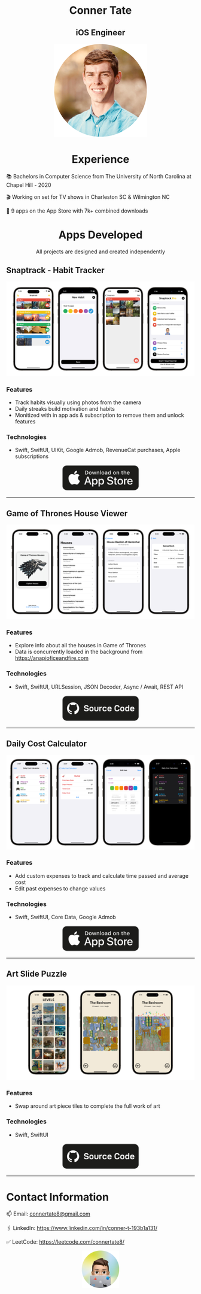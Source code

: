 <h1 align="center">
  Conner Tate
</h1>
<h2 align="center">
  iOS Engineer
</h2>

<p align="center">
  <img src="headshot.png" alt="Image" width="250" height="250">
</p>

<h1 align="center">
Experience
</h1>

📚 Bachelors in Computer Science from The University of North Carolina at Chapel Hill - 2020

🎬 Working on set for TV shows in Charleston SC & Wilmington NC

📱 9 apps on the App Store with 7k+ combined downloads


<h1 align="center">
Apps Developed
</h1>

<p align="center">
  All projects are designed and created independently
</p>

## Snaptrack - Habit Tracker 

<p align="center">
  <img src="snaptrackTransparent.png" style="max-width: 100%; height: auto;">
</p>

### Features
- Track habits visually using photos from the camera
- Daily streaks build motivation and habits
- Monitized with in app ads & subscription to remove them and unlock features

### Technologies 
- Swift, SwiftUI, UIKit, Google Admob, RevenueCat purchases, Apple subscriptions

<p align="center">
  <a href="https://apps.apple.com/us/app/snaptrack-habit-tracker/id1659707919">
    <img src="appStoreLink.png" alt="Image" width="210" height="70" style="border-radius:20px;">
  </a>
</p>


***


## Game of Thrones House Viewer 

<p align="center">
  <img src="transparentGOT.png" style="max-width: 100%; height: auto;">
</p>

### Features
- Explore info about all the houses in Game of Thrones 
- Data is concurrently loaded in the background from https://anapioficeandfire.com

### Technologies 
- Swift, SwiftUI, URLSession, JSON Decoder, Async / Await, REST API

<p align="center">
  <a href="https://github.com/connertate/Game-of-Thrones-Houses">
    <img src="sourceCode.png" alt="Image" width="210" height="70" style="border-radius:20px;">
  </a>
</p>


***


## Daily Cost Calculator 

<p align="center">
  <img src="dailyCostTransparent.png" style="max-width: 100%; height: auto;">
</p>

### Features
- Add custom expenses to track and calculate time passed and average cost
- Edit past expenses to change values

### Technologies 
- Swift, SwiftUI, Core Data, Google Admob

<p align="center">
  <a href="https://apps.apple.com/us/app/daily-cost-calculator/id6443849658">
    <img src="appStoreLink.png" alt="Image" width="210" height="70" style="border-radius:20px;">
  </a>
</p>


***


## Art Slide Puzzle 

<p align="center">
  <img src="artPuzzle.png" style="max-width: 100%; height: auto;">
</p>

### Features
- Swap around art piece tiles to complete the full work of art

### Technologies 
- Swift, SwiftUI

<p align="center">
  <a href="https://github.com/connertate/iOSArtPuzzle">
    <img src="sourceCode.png" alt="Image" width="210" height="70" style="border-radius:20px;">
  </a>
</p>


***


# Contact Information
  
📫 Email: connertate8@gmail.com

🖇️ LinkedIn: https://www.linkedin.com/in/conner-t-193b1a131/

✅ LeetCode: https://leetcode.com/connertate8/

<p align="center">
  <img src="emojiProfile.png" alt="Image" width="100" height="100">
</p>
